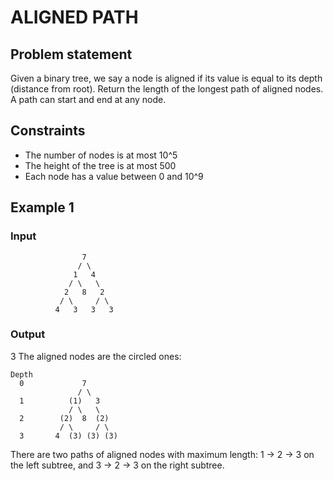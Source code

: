 # ALIGNED PATH

## Problem statement

Given a binary tree, we say a node is aligned if its value is equal to its depth (distance from root). Return the length
of the longest path of aligned nodes. A path can start and end at any node.

## Constraints

- The number of nodes is at most 10^5
- The height of the tree is at most 500
- Each node has a value between 0 and 10^9

## Example 1

### Input

```
                7
               / \
              1   4
             / \   \
            2   8   2
           / \     / \
          4   3   3   3
```

### Output

3
The aligned nodes are the circled ones:

```
Depth
  0             7
               / \
  1          (1)   3
             / \   \
  2        (2)  8  (2)
           / \     / \
  3       4  (3) (3) (3)
```

There are two paths of aligned nodes with maximum length: 1 -> 2 -> 3 on the
left subtree, and 3 -> 2 -> 3 on the right subtree.